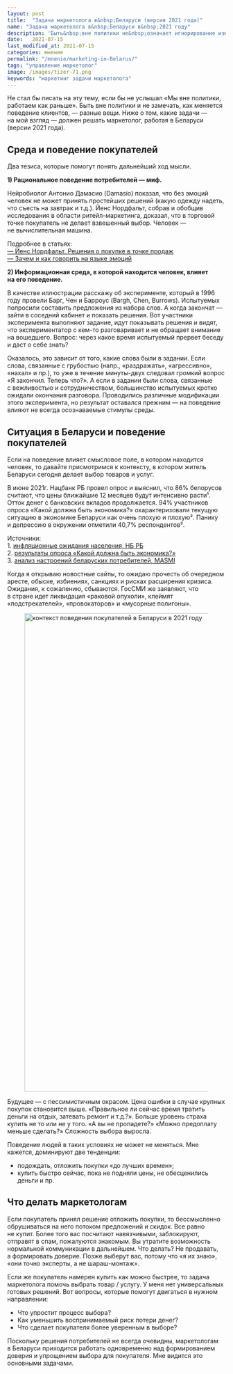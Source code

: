 ```yaml
---
layout: post
title:  "Задача маркетолога в&nbsp;Беларуси (версии 2021 года)"
name: "Задача маркетолога в&nbsp;Беларуси в&nbsp;2021 году"
description: 'Быть&nbsp;вне политики не&nbsp;означает игнорирование изменений в&nbsp;поведении клиентов. Текст для маркетологов, которые остаются в&nbsp;Беларуси.'
date:   2021-07-15
last_modified_at: 2021-07-15
categories: мнение
permalink: "/mnenie/marketing-in-Belarus/"
tags: "управление маркетолог"
image: /images/tizer-71.png
keywords: "маркетинг задачи маркетолога"
---
```


<p>Не&nbsp;стал&nbsp;бы писать на&nbsp;эту тему, если&nbsp;бы не&nbsp;услышал «Мы&nbsp;вне политики, работаем как раньше». Быть вне политики и&nbsp;не&nbsp;замечать, как меняется поведение клиентов,&nbsp;— разные вещи. Ниже о&nbsp;том, какие задачи&nbsp;— на&nbsp;мой взгляд&nbsp;— должен решать маркетолог, работая в&nbsp;Беларуси (версии 2021&nbsp;года). </p>

<h2>Среда и&nbsp;поведение покупателей</h2>
<p>Два тезиса, которые помогут понять дальнейший ход мысли.  </p>
<p><strong>1) Рациональное поведение потребителей&nbsp;— миф. </strong></p>
<div class="with-side">
<p>Нейробиолог Антонио Дамасио (Damasio) показал, что без эмоций человек не&nbsp;может принять простейших решений (какую одежду надеть, что съесть на&nbsp;завтрак и&nbsp;т.д.). Йенс Нордфальт, собрав и&nbsp;обобщив исследования в&nbsp;области ритейл-маркетинга, доказал, что в&nbsp;торговой точке покупатель не&nbsp;делает взвешенный выбор. Человек&nbsp;— не&nbsp;вычислительная машина. </p>
<div class="side">
<p>Подробнее в&nbsp;статьях:<br/>
<a href="/mnenie/in-store-marketing/">—&nbsp;Йенс Нордфальт. Решения о&nbsp;покупке в&nbsp;точке продаж</a> <br/>
<a href="/mnenie/emotions-in-marketing/">—&nbsp;Зачем и&nbsp;как говорить на&nbsp;языке эмоций</a></p>
</div>
</div>


<p><strong>2) Информационная среда, в&nbsp;которой находится человек, влияет на&nbsp;его поведение. </strong> </p>
<p>В&nbsp;качестве иллюстрации расскажу об&nbsp;эксперименте, который в&nbsp;1996 году провели Барг, Чен и&nbsp;Барроус (Bargh, Chen, Burrows). Испытуемых попросили составить предложения из&nbsp;набора слов. А&nbsp;когда закончат&nbsp;— зайти в&nbsp;соседний кабинет и&nbsp;показать решения. Вот участники эксперимента выполняют задание, идут показывать решения и&nbsp;видят, что экспериментатор с&nbsp;кем-то разговаривает и&nbsp;не&nbsp;обращает внимание на&nbsp;вошедшего. Вопрос: через какое время испытуемый прервет беседу и&nbsp;даст о&nbsp;себе знать? </p>

<p>Оказалось, это зависит от&nbsp;того, какие слова были в&nbsp;задании. Если слова, связанные с&nbsp;грубостью (напр., «раздражать», «агрессивно», «нахал» и&nbsp;пр.), то&nbsp;уже в&nbsp;течение минуты-двух следовал громкий вопрос «Я&nbsp;закончил. Теперь что?». А&nbsp;если в&nbsp;задании были слова, связанные с&nbsp;вежливостью и&nbsp;сотрудничеством, большинство испытуемых кротко ожидали окончания разговора. Проводились различные модификации этого эксперимента, но&nbsp;результат оставался прежним&nbsp;— на&nbsp;поведение влияют не&nbsp;всегда осознаваемые стимулы среды. </p>


<h2>Ситуация в&nbsp;Беларуси и&nbsp;поведение покупателей</h2>
<p>Если на&nbsp;поведение влияет смысловое поле, в&nbsp;котором находится человек, то&nbsp;давайте присмотримся к&nbsp;контексту, в&nbsp;котором житель Беларуси сегодня делает выбор товаров и&nbsp;услуг. </p>

<div class="with-side">
<p>В&nbsp;июне 2021г. Нацбанк РБ&nbsp;провел опрос и&nbsp;выяснил, что&nbsp;86% белорусов считают, что цены ближайшие 12&nbsp;месяцев будут интенсивно расти¹. Отток денег с&nbsp;банковских вкладов продолжается.&nbsp;94% участников опроса «Какой должна быть экономика?» охарактеризовали текущую ситуацию в&nbsp;экономике Беларуси как очень плохую и&nbsp;плохую². Панику и&nbsp;депрессию в&nbsp;окружении отметили 40,7% респондентов³. </p>
<div class="side">
<p>Источники: <br/>
1. <a href="https://www.nbrb.by/publications/inflationexp/inflation_exp_06-2021.pdf" target="_blank" rel="noopener">инфляционные ожидания населения, НБ РБ </a><br/>
2. <a href="http://kef.by/publications/research/riski-dlya-ekonomiki-belarusi/kakoy-dolzhna-byt-eklonomika/" target="_blank" rel="noopener">результаты опроса «Какой должна быть экономика?»</a><br/>
3. <a href="https://marketing.by/analitika/kak-sotsialnye-i-ekonomicheskie-sobytiya-povliyali-na-marketing-belaruskikh-brendov-i-nastroeniya-po/" target="_blank" rel="noopener">анализ настроений беларуских потребителей, MASMI </a></p>
</div>
</div>

<p>Когда я&nbsp;открываю новостные сайты, то&nbsp;ожидаю прочесть об&nbsp;очередном аресте, обыске, избиениях, санкциях и&nbsp;рисках расширения кризиса. Ожидания, к&nbsp;сожалению, сбываются. ГосСМИ&nbsp;же заявляют, что в&nbsp;стране идет ликвидация «раковой опухоли», клеймят «подстрекателей», «провокаторов» и&nbsp;«мусорные полигоны». </p>
<figure class="image is-16by9" itemscope itemtype="http://schema.org/ImageObject">
<img loading="lazy" src="https://res.cloudinary.com/bartoshevich/image/upload/f_auto,q_auto/v1626334469/site/context_rb.jpg" width="1956" height="1100" alt="контекст поведения покупателей в Беларуси в 2021 году" itemprop="contentUrl"/>
</figure>
<p>Будущее&nbsp;— с&nbsp;пессимистичным окрасом. Цена ошибки в&nbsp;случае крупных покупок становится выше. «Правильное&nbsp;ли сейчас время тратить деньги на&nbsp;отдых, затевать ремонт и&nbsp;т.д.?». Больше уровень страха купить не&nbsp;то&nbsp;или не&nbsp;у&nbsp;того. «А&nbsp;вы&nbsp;не&nbsp;пропадете?» «Можно предоплату меньше сделать?» Сложность выбора выросла. </p>

<p>Поведение людей в&nbsp;таких условиях не&nbsp;может не&nbsp;меняться. Мне кажется, доминируют две тенденции: </p>
<ul>
<li>подождать, отложить покупки «до&nbsp;лучших времен»;</li>
<li>купить быстро сейчас, пока не&nbsp;подняли цены, не&nbsp;обесценились деньги и&nbsp;пр. </li>
</ul>
<h2>Что делать маркетологам</h2>
<p>Если покупатель принял решение отложить покупки, то&nbsp;бессмысленно обрушиваться на&nbsp;него потоком предложений и&nbsp;скидок. Все равно не&nbsp;купит. Более того вас посчитают навязчивыми, заблокируют, отправят в&nbsp;спам, пожалуются знакомым. Вы&nbsp;утратите возможность нормальной коммуникации в&nbsp;дальнейшем. Что делать? Не&nbsp;продавать, а&nbsp;формировать доверие. Позже выберут вас, потому что «я&nbsp;их&nbsp;знаю», «они точно эксперты, а&nbsp;не&nbsp;шараш-монтаж». </p>

<p>Если&nbsp;же покупатель намерен купить как можно быстрее, то&nbsp;задача маркетолога помочь выбрать товар&nbsp;/ услугу. У&nbsp;меня нет универсальных готовых решений. Вот вопросы, которые помогут двигаться в&nbsp;нужном направлении:</p>
<ul> 
	<li> 
		Что упростит процесс выбора? 
	</li>
	<li> 
		Как уменьшить воспринимаемый риск потери денег?
	</li>
	<li> 
		Что сделает покупателя более уверенным в&nbsp;выборе?
	</li>
</ul>

<p>Поскольку решения потребителей не&nbsp;всегда очевидны, маркетологам в&nbsp;Беларуси приходится работать одновременно над формированием доверия и&nbsp;упрощением выбора для покупателя. Мне видится это основными задачами. </p>